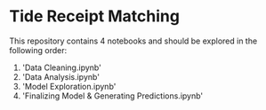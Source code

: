 # Tide Receipt Matching

This repository contains 4 notebooks and should be explored in the following order:
1) 'Data Cleaning.ipynb'
2) 'Data Analysis.ipynb'
3) 'Model Exploration.ipynb'
4) 'Finalizing Model & Generating Predictions.ipynb'
